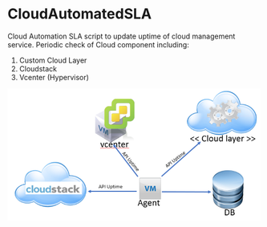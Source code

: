 # CloudAutomatedSLA

Cloud Automation SLA script to update uptime of cloud management service. Periodic check of Cloud component including:

1. Custom Cloud Layer
2. Cloudstack
3. Vcenter (Hypervisor)

![Alt text](/cloud_uptime_sla.png?raw=true "")
